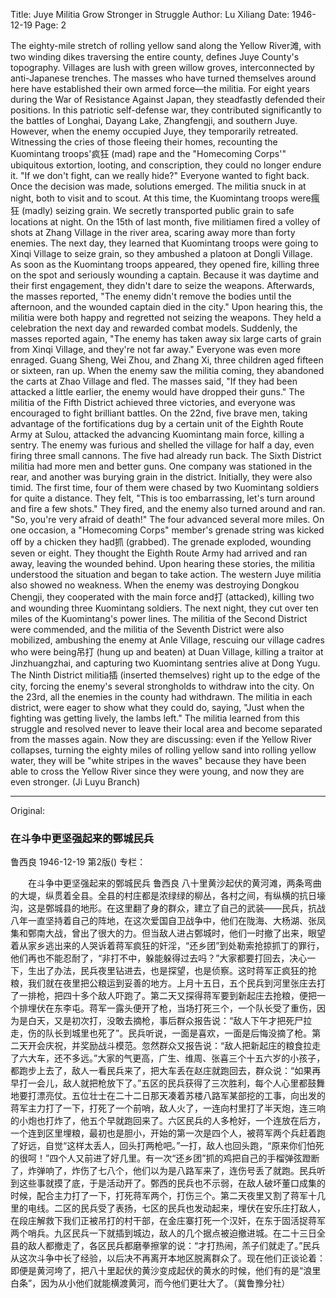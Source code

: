 Title: Juye Militia Grow Stronger in Struggle
Author: Lu Xiliang
Date: 1946-12-19
Page: 2

The eighty-mile stretch of rolling yellow sand along the Yellow River滩, with two winding dikes traversing the entire county, defines Juye County's topography. Villages are lush with green willow groves, interconnected by anti-Japanese trenches. The masses who have turned themselves around here have established their own armed force—the militia. For eight years during the War of Resistance Against Japan, they steadfastly defended their positions. In this patriotic self-defense war, they contributed significantly to the battles of Longhai, Dayang Lake, Zhangfengji, and southern Juye. However, when the enemy occupied Juye, they temporarily retreated. Witnessing the cries of those fleeing their homes, recounting the Kuomintang troops'疯狂 (mad) rape and the "Homecoming Corps'" ubiquitous extortion, looting, and conscription, they could no longer endure it. "If we don't fight, can we really hide?" Everyone wanted to fight back. Once the decision was made, solutions emerged. The militia snuck in at night, both to visit and to scout. At this time, the Kuomintang troops were瘋狂 (madly) seizing grain. We secretly transported public grain to safe locations at night. On the 15th of last month, five militiamen fired a volley of shots at Zhang Village in the river area, scaring away more than forty enemies. The next day, they learned that Kuomintang troops were going to Xinqi Village to seize grain, so they ambushed a platoon at Dongli Village. As soon as the Kuomintang troops appeared, they opened fire, killing three on the spot and seriously wounding a captain. Because it was daytime and their first engagement, they didn't dare to seize the weapons. Afterwards, the masses reported, "The enemy didn't remove the bodies until the afternoon, and the wounded captain died in the city." Upon hearing this, the militia were both happy and regretted not seizing the weapons. They held a celebration the next day and rewarded combat models. Suddenly, the masses reported again, "The enemy has taken away six large carts of grain from Xinqi Village, and they're not far away." Everyone was even more enraged. Guang Sheng, Wei Zhou, and Zhang Xi, three children aged fifteen or sixteen, ran up. When the enemy saw the militia coming, they abandoned the carts at Zhao Village and fled. The masses said, "If they had been attacked a little earlier, the enemy would have dropped their guns." The militia of the Fifth District achieved three victories, and everyone was encouraged to fight brilliant battles. On the 22nd, five brave men, taking advantage of the fortifications dug by a certain unit of the Eighth Route Army at Sulou, attacked the advancing Kuomintang main force, killing a sentry. The enemy was furious and shelled the village for half a day, even firing three small cannons. The five had already run back. The Sixth District militia had more men and better guns. One company was stationed in the rear, and another was burying grain in the district. Initially, they were also timid. The first time, four of them were chased by two Kuomintang soldiers for quite a distance. They felt, "This is too embarrassing, let's turn around and fire a few shots." They fired, and the enemy also turned around and ran. "So, you're very afraid of death!" The four advanced several more miles. On one occasion, a "Homecoming Corps" member's grenade string was kicked off by a chicken they had抓 (grabbed). The grenade exploded, wounding seven or eight. They thought the Eighth Route Army had arrived and ran away, leaving the wounded behind. Upon hearing these stories, the militia understood the situation and began to take action. The western Juye militia also showed no weakness. When the enemy was destroying Dongkou Chengji, they cooperated with the main force and打 (attacked), killing two and wounding three Kuomintang soldiers. The next night, they cut over ten miles of the Kuomintang's power lines. The militia of the Second District were commended, and the militia of the Seventh District were also mobilized, ambushing the enemy at Anle Village, rescuing our village cadres who were being吊打 (hung up and beaten) at Duan Village, killing a traitor at Jinzhuangzhai, and capturing two Kuomintang sentries alive at Dong Yugu. The Ninth District militia插 (inserted themselves) right up to the edge of the city, forcing the enemy's several strongholds to withdraw into the city. On the 23rd, all the enemies in the county had withdrawn. The militia in each district, were eager to show what they could do, saying, "Just when the fighting was getting lively, the lambs left." The militia learned from this struggle and resolved never to leave their local area and become separated from the masses again. Now they are discussing: even if the Yellow River collapses, turning the eighty miles of rolling yellow sand into rolling yellow water, they will be "white stripes in the waves" because they have been able to cross the Yellow River since they were young, and now they are even stronger. (Ji Luyu Branch)



<hr /> 

Original: 


### 在斗争中更坚强起来的鄄城民兵
鲁西良
1946-12-19
第2版()
专栏：

　　在斗争中更坚强起来的鄄城民兵
    鲁西良
    八十里黄沙起伏的黄河滩，两条弯曲的大堤，纵贯着全县。全县的村庄都是浓绿绿的柳丛，各村之间，有纵横的抗日壕沟，这是鄄城县的地形。在这里翻了身的群众，建立了自己的武装——民兵，抗战八年一直坚持着自己的阵地，在这次爱国自卫战争中，他们在陇海、大杨湖、张凤集和鄄南大战，曾出了很大的力。但当敌人进占鄄城时，他们一时撤了出来，眼望着从家乡逃出来的人哭诉着蒋军疯狂的奸淫，“还乡团”到处勒索抢掠抓丁的罪行，他们再也不能忍耐了，“非打不中，躲能躲得过去吗？”大家都要打回去，决心一下，生出了办法，民兵夜里钻进去，也是探望，也是侦察。这时蒋军正疯狂的抢粮，我们就在夜里把公粮运到妥善的地方。上月十五日，五个民兵到河里张庄去打了一排枪，把四十多个敌人吓跑了。第二天又探得蒋军要到新起庄去抢粮，便把一个排埋伏在东李屯。蒋军一露头便开了枪，当场打死三个，一个队长受了重伤，因为是白天，又是初次打，没敢去摘枪，事后群众报告说：“敌人下午才把死尸拉走，伤的队长到城里也死了”。民兵听说，一面是喜欢，一面是后悔没摘了枪。第二天开会庆祝，并奖励战斗模范。忽然群众又报告说：“敌人把新起庄的粮食拉走了六大车，还不多远。”大家的气更高，广生、维周、张喜三个十五六岁的小孩子，都跑步上去了，敌人一看民兵来了，把大车丢在赵庄就跑回去，群众说：“如果再早打一会儿，敌人就把枪放下了。”五区的民兵获得了三次胜利，每个人心里都鼓舞地要打漂亮仗。五位壮士在二十二日那天凑着苏楼八路军某部挖的工事，向出发的蒋军主力打了一下，打死了一个前哨，敌人火了，一连向村里打了半天炮，连三响的小炮也打炸了，他五个早就跑回来了。六区民兵的人多枪好，一个连放在后方，一个连到区里埋粮，最初也是胆小，开始的第一次是四个人，被蒋军两个兵赶着跑了好远，自觉“这样太丢人，回头打两枪吧。”一打，敌人也回头跑，“原来你们怕死的很呵！”四个人又前进了好几里。有一次“还乡团”抓的鸡把自己的手榴弹弦蹬断了，炸弹响了，炸伤了七八个，他们以为是八路军来了，连伤号丢了就跑。民兵听到这些事就摸了底，于是活动开了。鄄西的民兵也不示弱，在敌人破坏董口成集的时候，配合主力打了一下，打死蒋军两个，打伤三个。第二天夜里又割了蒋军十几里的电线。二区的民兵受了表扬，七区的民兵也发动起来，埋伏在安乐庄打敌人，在段庄解救下我们正被吊打的村干部，在金庄寨打死一个汉奸，在东于固活捉蒋军两个哨兵。九区民兵一下就插到城边，敌人的几个据点被迫撤进城。在二十三日全县的敌人都撤走了，各区民兵都磨拳擦掌的说：“才打热闹，羔子们就走了。”民兵从这次斗争中长了经验，以后决不再离开本地区脱离群众了。现在他们正谈论着：即便是黄河垮了，把八十里起伏的黄沙变成起伏的黄水的时候，他们有的是“浪里白条”，因为从小他们就能横渡黄河，而今他们更壮大了。（冀鲁豫分社）
